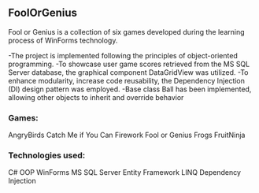## FoolOrGenius
Fool or Genius is a collection of six games developed during the learning process of WinForms technology.

-The project is implemented following the principles of object-oriented programming.
-To showcase user game scores retrieved from the MS SQL Server database, the graphical component DataGridView was utilized.
-To enhance modularity, increase code reusability, the Dependency Injection (DI) design pattern was employed.
-Base class Ball has been implemented, allowing other objects to inherit and override behavior

### Games:
AngryBirds
Catch Me if You Can
Firework
Fool or Genius
Frogs
FruitNinja

### Technologies used: 
C#
OOP
WinForms
MS SQL Server
Entity Framework
LINQ
Dependency Injection




